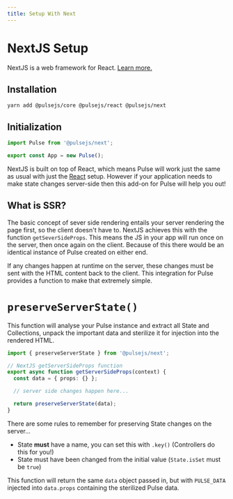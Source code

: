 ```yaml
---
title: Setup With Next
---
```


# NextJS Setup

NextJS is a web framework for React. [Learn more.]()

## Installation

```
yarn add @pulsejs/core @pulsejs/react @pulsejs/next
```

## Initialization

```ts
import Pulse from '@pulsejs/next';

export const App = new Pulse();
```

NextJS is built on top of React, which means Pulse will work just the same as usual with just the [React]() setup. However if your application needs to make state changes server-side then this add-on for Pulse will help you out!

## What is SSR?

The basic concept of sever side rendering entails your server rendering the page first, so the client doesn't have to. NextJS achieves this with the function `getSeverSideProps`. This means the JS in your app will run once on the server, then once again on the client. Because of this there would be an identical instance of Pulse created on either end.

If any changes happen at runtime on the server, these changes must be sent with the HTML content back to the client. This integration for Pulse provides a function to make that extremely simple.

# `preserveServerState()`

This function will analyse your Pulse instance and extract all State and Collections, unpack the important data and sterilize it for injection into the rendered HTML.

```ts
import { preserveServerState } from '@pulsejs/next';

// NextJS getServerSideProps function
export async function getServerSideProps(context) {
  const data = { props: {} };

  // server side changes happen here...

  return preserveServerState(data);
}
```

There are some rules to remember for preserving State changes on the server...

- State **must** have a name, you can set this with `.key()` (Controllers do this for you!)
- State must have been changed from the initial value (`State.isSet` must be `true`)

This function will return the same `data` object passed in, but with `PULSE_DATA` injected into `data.props` containing the sterilized Pulse data.
